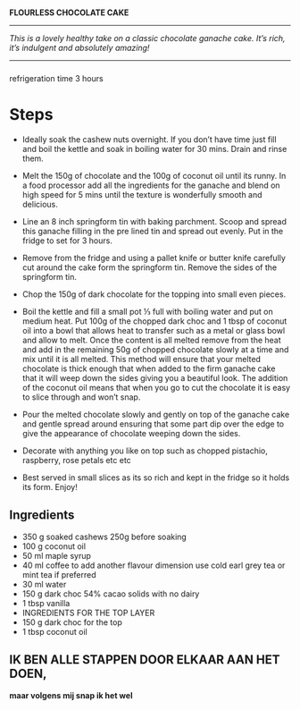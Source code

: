 #   
**FLOURLESS CHOCOLATE CAKE**

----------

*This is a lovely healthy take on a classic chocolate ganache cake. It’s rich, it’s indulgent and absolutely amazing!*

----------

### 

refrigeration time 3  hours


# Steps


-   Ideally soak the cashew nuts overnight. If you don’t have time just fill and boil the kettle and soak in boiling water for 30 mins. Drain and rinse them.
    
-   Melt the 150g of chocolate and the 100g of coconut oil until its runny. In a food processor add all the ingredients for the ganache and blend on high speed for 5 mins until the texture is wonderfully smooth and delicious.
    
-   Line an 8 inch springform tin with baking parchment. Scoop and spread this ganache filling in the pre lined tin and spread out evenly. Put in the fridge to set for 3 hours.
    
-   Remove from the fridge and using a pallet knife or butter knife carefully cut around the cake form the springform tin. Remove the sides of the springform tin.
    
-   Chop the 150g of dark chocolate for the topping into small even pieces.
    
-   Boil the kettle and fill a small pot ⅓ full with boiling water and put on medium heat. Put 100g of the chopped dark choc and 1 tbsp of coconut oil into a bowl that allows heat to transfer such as a metal or glass bowl and allow to melt. Once the content is all melted remove from the heat and add in the remaining 50g of chopped chocolate slowly at a time and mix until it is all melted. This method will ensure that your melted chocolate is thick enough that when added to the firm ganache cake that it will weep down the sides giving you a beautiful look. The addition of the coconut oil means that when you go to cut the chocolate it is easy to slice through and won’t snap.
    
-   Pour the melted chocolate slowly and gently on top of the ganache cake and gentle spread around ensuring that some part dip over the edge to give the appearance of chocolate weeping down the sides.
    
-   Decorate with anything you like on top such as chopped pistachio, raspberry, rose petals etc etc
    
-   Best served in small slices as its so rich and kept in the fridge so it holds its form. Enjoy!

## Ingredients

-   350  g  soaked cashews  250g before soaking
-   100  g  coconut oil
-   50  ml  maple syrup
-   40  ml  coffee  to add another flavour dimension use cold earl grey tea or mint tea if preferred
-   30  ml  water
-   150  g  dark choc  54% cacao solids with no dairy
-   1  tbsp  vanilla
-   INGREDIENTS FOR THE TOP LAYER
-   150  g  dark choc for the top
-   1  tbsp  coconut oil

## IK BEN ALLE STAPPEN DOOR ELKAAR AAN HET DOEN, 
**maar volgens mij snap ik het wel**